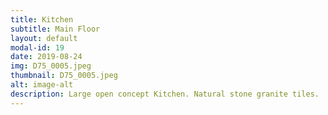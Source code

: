 ```yaml
---
title: Kitchen
subtitle: Main Floor
layout: default
modal-id: 19
date: 2019-08-24
img: D75_0005.jpeg
thumbnail: D75_0005.jpeg
alt: image-alt
description: Large open concept Kitchen. Natural stone granite tiles.
---
```

